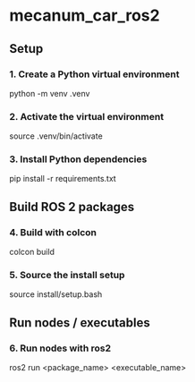 # mecanum_car_ros2

## Setup

### 1. Create a Python virtual environment
python -m venv .venv

### 2. Activate the virtual environment
source .venv/bin/activate

### 3. Install Python dependencies
pip install -r requirements.txt

## Build ROS 2 packages

### 4. Build with colcon
colcon build

### 5. Source the install setup
source install/setup.bash

## Run nodes / executables

### 6. Run nodes with ros2
ros2 run <package_name> <executable_name>
